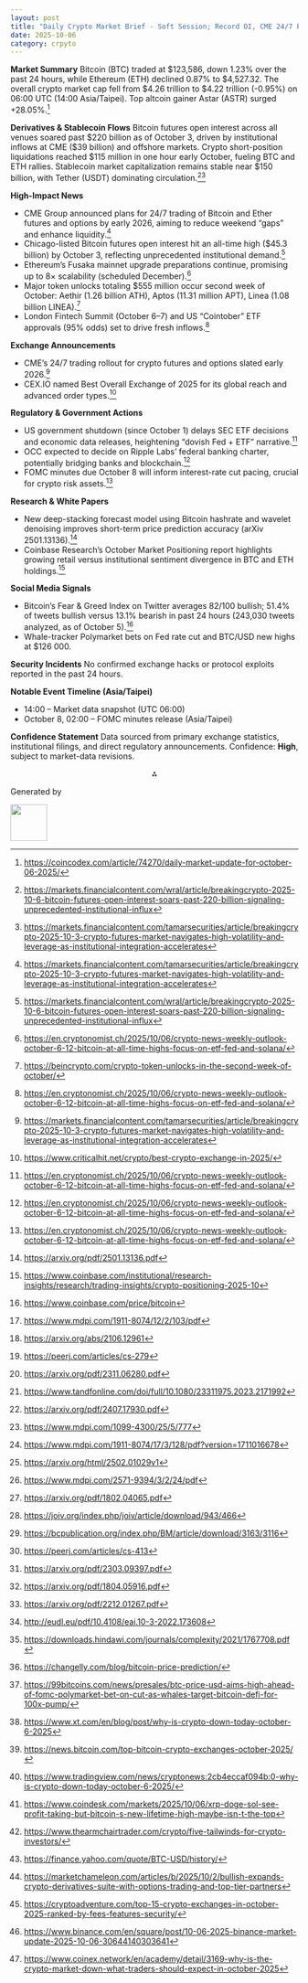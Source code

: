 ```yaml
---
layout: post
title: "Daily Crypto Market Brief - Soft Session; Record OI, CME 24/7 Plan"
date: 2025-10-06
category: crpyto
---
```


**Market Summary**
Bitcoin (BTC) traded at \$123,586, down 1.23% over the past 24 hours, while Ethereum (ETH) declined 0.87% to \$4,527.32. The overall crypto market cap fell from \$4.26 trillion to \$4.22 trillion (-0.95%) on 06:00 UTC (14:00 Asia/Taipei). Top altcoin gainer Astar (ASTR) surged +28.05%.[^1]

**Derivatives & Stablecoin Flows**
Bitcoin futures open interest across all venues soared past \$220 billion as of October 3, driven by institutional inflows at CME (\$39 billion) and offshore markets. Crypto short-position liquidations reached \$115 million in one hour early October, fueling BTC and ETH rallies. Stablecoin market capitalization remains stable near \$150 billion, with Tether (USDT) dominating circulation.[^2][^3]

**High-Impact News**

- CME Group announced plans for 24/7 trading of Bitcoin and Ether futures and options by early 2026, aiming to reduce weekend “gaps” and enhance liquidity.[^3]
- Chicago-listed Bitcoin futures open interest hit an all-time high (\$45.3 billion) by October 3, reflecting unprecedented institutional demand.[^2]
- Ethereum’s Fusaka mainnet upgrade preparations continue, promising up to 8× scalability (scheduled December).[^4]
- Major token unlocks totaling \$555 million occur second week of October: Aethir (1.26 billion ATH), Aptos (11.31 million APT), Linea (1.08 billion LINEA).[^5]
- London Fintech Summit (October 6–7) and US “Cointober” ETF approvals (95% odds) set to drive fresh inflows.[^4]

**Exchange Announcements**

- CME’s 24/7 trading rollout for crypto futures and options slated early 2026.[^3]
- CEX.IO named Best Overall Exchange of 2025 for its global reach and advanced order types.[^6]

**Regulatory & Government Actions**

- US government shutdown (since October 1) delays SEC ETF decisions and economic data releases, heightening “dovish Fed + ETF” narrative.[^4]
- OCC expected to decide on Ripple Labs’ federal banking charter, potentially bridging banks and blockchain.[^4]
- FOMC minutes due October 8 will inform interest-rate cut pacing, crucial for crypto risk assets.[^4]

**Research & White Papers**

- New deep-stacking forecast model using Bitcoin hashrate and wavelet denoising improves short-term price prediction accuracy (arXiv 2501.13136).[^7]
- Coinbase Research’s October Market Positioning report highlights growing retail versus institutional sentiment divergence in BTC and ETH holdings.[^8]

**Social Media Signals**

- Bitcoin’s Fear & Greed Index on Twitter averages 82/100 bullish; 51.4% of tweets bullish versus 13.1% bearish in past 24 hours (243,030 tweets analyzed, as of October 5).[^9]
- Whale-tracker Polymarket bets on Fed rate cut and BTC/USD new highs at \$126 000.

**Security Incidents**
No confirmed exchange hacks or protocol exploits reported in the past 24 hours.

**Notable Event Timeline (Asia/Taipei)**

- 14:00 – Market data snapshot (UTC 06:00)
- October 8, 02:00 – FOMC minutes release (Asia/Taipei)

**Confidence Statement**
Data sourced from primary exchange statistics, institutional filings, and direct regulatory announcements. Confidence: **High**, subject to market-data revisions.
<span style="display:none">[^10][^11][^12][^13][^14][^15][^16][^17][^18][^19][^20][^21][^22][^23][^24][^25][^26][^27][^28][^29][^30][^31][^32][^33][^34][^35][^36][^37][^38][^39][^40]</span>

<div align="center">⁂</div>

[^1]: https://coincodex.com/article/74270/daily-market-update-for-october-06-2025/

[^2]: https://markets.financialcontent.com/wral/article/breakingcrypto-2025-10-6-bitcoin-futures-open-interest-soars-past-220-billion-signaling-unprecedented-institutional-influx

[^3]: https://markets.financialcontent.com/tamarsecurities/article/breakingcrypto-2025-10-3-crypto-futures-market-navigates-high-volatility-and-leverage-as-institutional-integration-accelerates

[^4]: https://en.cryptonomist.ch/2025/10/06/crypto-news-weekly-outlook-october-6-12-bitcoin-at-all-time-highs-focus-on-etf-fed-and-solana/

[^5]: https://beincrypto.com/crypto-token-unlocks-in-the-second-week-of-october/

[^6]: https://www.criticalhit.net/crypto/best-crypto-exchange-in-2025/

[^7]: https://arxiv.org/pdf/2501.13136.pdf

[^8]: https://www.coinbase.com/institutional/research-insights/research/trading-insights/crypto-positioning-2025-10

[^9]: https://www.coinbase.com/price/bitcoin

[^10]: https://www.mdpi.com/1911-8074/12/2/103/pdf

[^11]: https://arxiv.org/abs/2106.12961

[^12]: https://peerj.com/articles/cs-279

[^13]: https://arxiv.org/pdf/2311.06280.pdf

[^14]: https://www.tandfonline.com/doi/full/10.1080/23311975.2023.2171992

[^15]: https://arxiv.org/pdf/2407.17930.pdf

[^16]: https://www.mdpi.com/1099-4300/25/5/777

[^17]: https://www.mdpi.com/1911-8074/17/3/128/pdf?version=1711016678

[^18]: https://arxiv.org/html/2502.01029v1

[^19]: https://www.mdpi.com/2571-9394/3/2/24/pdf

[^20]: https://arxiv.org/pdf/1802.04065.pdf

[^21]: https://joiv.org/index.php/joiv/article/download/943/466

[^22]: https://bcpublication.org/index.php/BM/article/download/3163/3116

[^23]: https://peerj.com/articles/cs-413

[^24]: https://arxiv.org/pdf/2303.09397.pdf

[^25]: https://arxiv.org/pdf/1804.05916.pdf

[^26]: https://arxiv.org/pdf/2212.01267.pdf

[^27]: http://eudl.eu/pdf/10.4108/eai.10-3-2022.173608

[^28]: https://downloads.hindawi.com/journals/complexity/2021/1767708.pdf

[^29]: https://changelly.com/blog/bitcoin-price-prediction/

[^30]: https://99bitcoins.com/news/presales/btc-price-usd-aims-high-ahead-of-fomc-polymarket-bet-on-cut-as-whales-target-bitcoin-defi-for-100x-pump/

[^31]: https://www.xt.com/en/blog/post/why-is-crypto-down-today-october-6-2025

[^32]: https://news.bitcoin.com/top-bitcoin-crypto-exchanges-october-2025/

[^33]: https://www.tradingview.com/news/cryptonews:2cb4eccaf094b:0-why-is-crypto-down-today-october-6-2025/

[^34]: https://www.coindesk.com/markets/2025/10/06/xrp-doge-sol-see-profit-taking-but-bitcoin-s-new-lifetime-high-maybe-isn-t-the-top

[^35]: https://www.thearmchairtrader.com/crypto/five-tailwinds-for-crypto-investors/

[^36]: https://finance.yahoo.com/quote/BTC-USD/history/

[^37]: https://marketchameleon.com/articles/b/2025/10/2/bullish-expands-crypto-derivatives-suite-with-options-trading-and-top-tier-partners

[^38]: https://cryptoadventure.com/top-15-crypto-exchanges-in-october-2025-ranked-by-fees-features-security/

[^39]: https://www.binance.com/en/square/post/10-06-2025-binance-market-update-2025-10-06-30644140303641

[^40]: https://www.coinex.network/en/academy/detail/3169-why-is-the-crypto-market-down-what-traders-should-expect-in-october-2025

Generated by

<img src="https://r2cdn.perplexity.ai/pplx-full-logo-primary-dark%402x.png" style="height:64px;margin-right:32px"/>